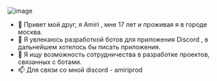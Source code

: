 ![image](https://github.com/user-attachments/assets/31f6f9f0-4587-4100-834d-b989da876b70)

- 👋 Привет мой друг, я Amiri , мне 17 лет и проживая я в городе москва.
- 👀 Я увлекаюсь разработкой ботов для приложения Discord , в дальнейшем хотелось бы писать приложения.
- 💞️ Я ищу возможность сотрудничества в разработке проектов, связанных с ботами.
- 📫 Для связи со мной discord - amiriprod

